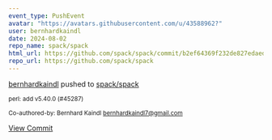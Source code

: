 ```yaml
---
event_type: PushEvent
avatar: "https://avatars.githubusercontent.com/u/43588962?"
user: bernhardkaindl
date: 2024-08-02
repo_name: spack/spack
html_url: https://github.com/spack/spack/commit/b2ef64369f232de827edaed9d87cdea41c01229d
repo_url: https://github.com/spack/spack
---
```


<a href='https://github.com/bernhardkaindl' target='_blank'>bernhardkaindl</a> pushed to <a href='https://github.com/spack/spack' target='_blank'>spack/spack</a>

<small>perl: add v5.40.0 (#45287)

Co-authored-by: Bernhard Kaindl <bernhardkaindl7@gmail.com></small>

<a href='https://github.com/spack/spack/commit/b2ef64369f232de827edaed9d87cdea41c01229d' target='_blank'>View Commit</a>